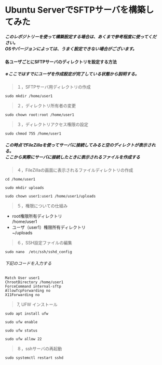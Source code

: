 # Ubuntu ServerでSFTPサーバを構築してみた
##### このレポジトリーを使って構築設定する場合は、あくまで参考程度に使ってください。<br>OSやバージョンによっては、うまく設定できない場合がございます。

#### 各ユーザごとにSFTPサーバのディレクトリを設定する方法
##### ※ここではすでにユーザを作成設定が完了している状態から説明する。

> １，SFTPサーバ用ディレクトリの作成
```
sudo mkdir /home/user1
```
>２，ディレクトリ所有者の変更
```
sudo chown root:root /home/user1
```
> ３，ディレクトリアクセス権限の設定
```
sudo chmod 755 /home/user1
```
##### この時点でFileZillaを使ってサーバに接続してみると空のディレクトが表示される。<br>ここから実際にサーバに接続したときに表示されるファイルを作成する

> ４，FileZillaの画面に表示されるファイルディレクトリの作成
```
cd /home/user1
```
```
sudo mkdir uploads
```
```
sudo chown user1:user1 /home/user1/uploads
```

> ５，権限についての仕組み
- root権限所有ディレクトリ
<br>/home/user1
- ユーザ（user1）権限所有ディレクトリ
<br>~/uploads

> ６，SSH設定ファイルの編集
```
sudo nano  /etc/ssh/sshd_config
```
###### 下記のコードを入力する
```
Match User user1
ChrootDirectory /home/user1
ForceCommand internal-sftp
AllowTcpForwarding no
X11Forwarding no
```
> 7, UFW インストール
```
sudo apt install ufw
```
```
sudo ufw enable
```
```
sudo ufw status
```
```
sudo ufw allow 22
```
> ８，sshサーバの再起動

```
sudo systemctl restart sshd
```







